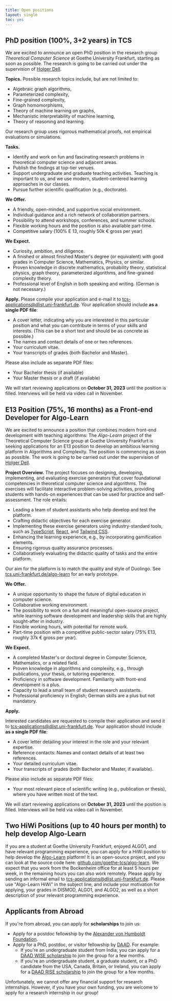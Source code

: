 ```yaml
---
title: Open positions
layout: single
toc: yes
---
```


## PhD position (100%, 3+2 years) in TCS

We are excited to announce an open PhD position in the research group _Theoretical Computer Science_ at Goethe University Frankfurt, starting as soon as possible.
The research is going to be carried out under the supervision of [Holger Dell](/~dell).

**Topics.**
Possible research topics include, but are not limited to:

- Algebraic graph algorithms,
- Parameterized complexity,
- Fine-grained complexity,
- Graph homomorphisms,
- Theory of machine learning on graphs,
- Mechanistic interpretability of machine learning,
- Theory of reasoning and learning.

Our research group uses rigorous mathematical proofs, not empirical evaluations or simulations.

**Tasks.**

- Identify and work on fun and fascinating research problems in
  theoretical computer science and adjacent areas.
- Publish the findings at top-tier venues.
- Support undergraduate and graduate teaching activities. Teaching is important to us, and we use modern, student-centered
  learning approaches in our classes.
- Pursue further scientific qualification (e.g., doctorate).

**We Offer.**

- A friendly, open-minded, and supportive social environment.
- Individual guidance and a rich network of collaboration partners.
- Possibility to attend workshops, conferences, and summer schools.
- Flexible working hours and the position is also available part-time.
- Competitive salary (100% E 13, roughly 50k € gross per year)

**We Expect.**

- Curiosity, ambition, and diligence.
- A finished or almost finished Master's degree (or equivalent) with good grades in Computer Science, Mathematics, Physics, or similar.
- Proven knowledge in discrete mathematics, probability theory, statistical physics, graph theory, parameterized algorithms, and fine-grained complexity theory.
- Professional level of English in both speaking and writing. (German is not necessary.)

**Apply.**
Please compile your application and e-mail it to [tcs-applications@dlist.uni-frankfurt.de](mailto:tcs-applications@dlist.uni-frankfurt.de). Your application should include **as a single PDF file**:

- A cover letter, indicating why you are interested in this particular position and what you can contribute in terms of your skills and interests. (This can be a short text and should be as concrete as possible.)
- The names and contact details of one or two references.
- Your curriculum vitae.
- Your transcripts of grades (both Bachelor and Master).

Please also include as separate PDF files:

- Your Bachelor thesis (if available)
- Your Master thesis or a draft (if available)

We will start reviewing applications on **October 31, 2023** until the position is filled. Interviews will be held via video call in November.

<!--
## Fully-funded PhD position (3 years) in ADYN research unit

The research unit "Algorithms, Dynamics, and Information Flow in Networks" ([ADYN](https://adyn.cs.uni-frankfurt.de/)) is inviting applications for a PhD or Postdoc position, starting as soon as possible.
The research is going to be carried out at Goethe University Frankfurt under the supervision of [Holger Dell](/~dell) in collaboration with other ADYN members.

### Topics

The project has the title "Parameterized Complexity of Network Dynamics", and is about dynamic processes on graphs, such as virus, or fake news, spreading through a social network. During the project, you will learn, develop and employ mathematically provable analysis techniques for such processes. The goals are to analyze dynamic processes based on structural parameters of the graphs, to determine the parameterized and fine-grained complexity of inference and influence problems for such processes, and to develop techniques to study dynamic processes on temporal graphs.

### We Offer

- A fun and meaningful research project at the intersection of parameterized complexity, statistical physics, and graph theory.
- A friendly, open-minded, and supportive social environment.
- Individual guidance and a rich network of collaboration partners.
- Possibility to attend workshops, conferences, and summer schools.
- Flexible working hours and the position is also available part-time.
- Competitive salary (100% E 13, roughly 50k € gross per year)

### We Expect

- Curiosity, ambition, and diligence.
- A finished or almost finished Master's degree (or equivalent) with good grades in Computer Science, Mathematics, Physics, or similar.
- The inclination and ability to quickly learn about discrete mathematics, probability theory, statistical physics, graph theory, parameterized algorithms, and fine-grained complexity theory.
- Professional level of English in both speaking and writing. (German is not necessary.)
- For postdoc candidates, a strong publication record is required.

### Apply

Please compile your application and e-mail it to tcs-applications@dlist.uni-frankfurt.de. Your application should include **as a single PDF file**:

- A cover letter, indicating why you are interested in the position and what you can contribute to the project. (This does not need to be a formal letter.)
- The names and contact details of one or two references.
- Your curriculum vitae.
- Your transcripts of grades (both Bachelor and Master).

Please also include as separate PDF files:

- Your Bachelor thesis (if available)
- Your Master thesis or a draft (if available)
- For postdoc candidates: Your most important paper (that is, the one where you have written most of the text)

**The application deadline is June 16, 2023, at 2pm Frankfurt time.** We hope that all interviews will be held via video call on June 22 between 10am and 5pm Frankfurt time. If the funding agency gives final approval, which is likely, then the position can start from July or later.
-->

## E13 Position (75%, 16 months) as a Front-end Developer for Algo-Learn

We are excited to announce a position that combines modern front-end development with teaching algorithms: The _Algo-Learn_ project of the Theoretical Computer Science group at Goethe University Frankfurt is seeking applications for an E13 position to develop an ambitious learning platform in Algorithms and Complexity. The position is commencing as soon as possible.
The work is going to be carried out under the supervision of [Holger Dell](/~dell).

**Project Overview.**
The project focuses on designing, developing, implementing, and evaluating exercise generators that cover foundational competencies in theoretical computer science and algorithms. The exercises will facilitate interactive problem-solving activities, providing students with hands-on experiences that can be used for practice and self-assessment. The role entails:

- Leading a team of student assistants who help develop and test the platform.
- Crafting didactic objectives for each exercise generator.
- Implementing these exercise generators using industry-standard tools, such as [TypeScript](https://www.typescriptlang.org/), [React](https://react.dev/), and [Tailwind CSS](https://tailwindcss.com/).
- Enhancing the learning experience, e.g., by incorporating gamification elements.
- Ensuring rigorous quality assurance processes.
- Collaboratively evaluating the didactic quality of tasks and the entire platform.

Our aim for the platform is to match the quality and style of Duolingo. See [tcs.uni-frankfurt.de/algo-learn](https://tcs.uni-frankfurt.de/algo-learn/) for an early prototype.

**We Offer.**

- A unique opportunity to shape the future of digital education in computer science.
- Collaborative working environment.
- The possibility to work on a fun and meaningful open-source project, while learning software development and leadership skills that are highly sought-after in industry.
- Flexible working hours, with potential for remote work.
- Part-time position with a competitive public-sector salary (75% E13, roughly 37k € gross per year).

**We Expect.**

- A completed Master's or doctoral degree in Computer Science, Mathematics, or a related field.
- Proven knowledge in algorithms and complexity, e.g., through publications, your thesis, or tutoring experience.
- Proficiency in software development. Familiarity with front-end development is a plus.
- Capacity to lead a small team of student research assistants.
- Professional proficiency in English; German skills are a plus but not mandatory.

**Apply.**

Interested candidates are requested to compile their application and send it to [tcs-applications@dlist.uni-frankfurt.de](mailto:tcs-applications@dlist.uni-frankfurt.de). Your application should include **as a single PDF file**:

- A cover letter detailing your interest in the role and your relevant expertise.
- Reference contacts: Names and contact details of at least two references.
- Your detailed curriculum vitae.
- Your transcripts of grades (both Bachelor and Master, if available).

Please also include as separate PDF files:

- Your most relevant piece of scientific writing (e.g., publication or thesis), where you have written most of the text.

We will start reviewing applications on **October 31, 2023** until the position is filled. Interviews will be held via video call in November.

## Two HiWi Positions (up to 40 hours per month) to help develop Algo-Learn

If you are a student at Goethe University Frankfurt, enjoyed ALGO1, and have relevant programming experience, you can apply for a HiWi position to help develop the [Algo-Learn](https://tcs.uni-frankfurt.de/algo-learn) platform!
It is an open-source project, and you can look at the source code here: [github.com/goethe-tcs/algo-learn](https://github.com/goethe-tcs/algo-learn).
We expect that you work from the Bockenheim office for at least 5 hours per week, in the remaining hours you can also work remotely.
Please apply by sending an informal email to [tcs-applications@dlist.uni-frankfurt.de](mailto:tcs-applications@dlist.uni-frankfurt.de).
Please use "Algo-Learn HiWi" in the subject line, and include your motivation for applying, your grades in DISMOD, ALGO1, and ALGO2, as well as a short description of your relevant programming experience.

## Applicants from Abroad

<!-- There are currently no open positions in the TCS team at Goethe University Frankfurt. -->

If you're from abroad, you can apply for **scholarships** to join us:

- Apply for a postdoc fellowship by the [Alexander von Humboldt Foundation](https://www.humboldt-foundation.de/en/apply/sponsorship-programmes/humboldt-research-fellowship).
- Apply for a PhD, postdoc, or visitor fellowship by [DAAD](https://www2.daad.de/deutschland/stipendium/datenbank/en/21148-scholarship-database/). For example:
  - If you're an undergraduate student from India, you can apply for a [DAAD WISE scholarship](https://daad.de/go/en/stipa50015295) to join the group for a few months.
  - If you're an undergraduate student, a graduate student, or a PhD candidate from the USA, Canada, Britain, or Ireland, you can apply for a [DAAD RISE scholarship](https://www.daad.de/rise/en/) to join the group for a few months.

Unfortunately, we cannot offer any financial support for research internships. However, if you have your own funding, you are welcome to apply for a research internship in our group!
